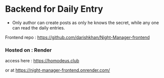 # Backend for Daily Entry

- Only author can create posts as only he knows the secret, while any one can read the daily entries.

Frontend repo : https://github.com/darishkhan/Night-Manager-frontend

### Hosted on : Render
access here : https://homodeus.club

or at https://night-manager-frontend.onrender.com/
